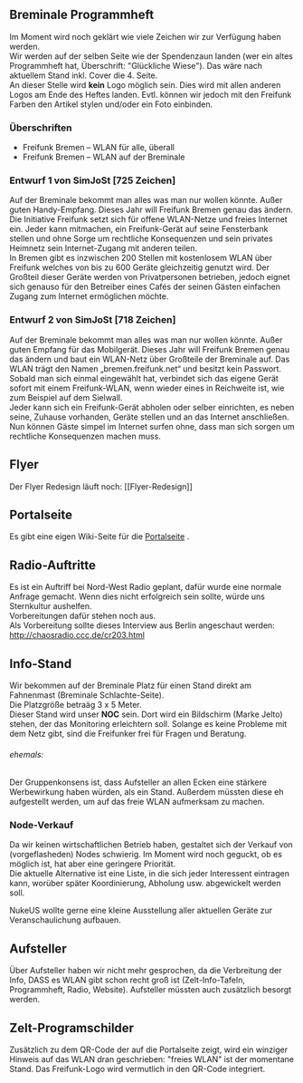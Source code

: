## Breminale Programmheft
Im Moment wird noch geklärt wie viele Zeichen wir zur Verfügung haben werden.  
Wir werden auf der selben Seite wie der Spendenzaun landen (wer ein altes Programmheft hat, Überschrift: "Glückliche Wiese"). Das wäre nach aktuellem Stand inkl. Cover die 4. Seite.  
An dieser Stelle wird **kein** Logo möglich sein. Dies wird mit allen anderen Logos am Ende des Heftes landen. Evtl. können wir jedoch mit den Freifunk Farben den Artikel stylen und/oder ein Foto einbinden.

### Überschriften
* Freifunk Bremen – WLAN für alle, überall
* Freifunk Bremen – WLAN auf der Breminale


### Entwurf 1 von SimJoSt [725 Zeichen]
Auf der Breminale bekommt man alles was man nur wollen könnte. Außer guten Handy-Empfang. Dieses Jahr will Freifunk Bremen genau das ändern.  
Die Initiative Freifunk setzt sich für offene WLAN-Netze und freies Internet ein. Jeder kann mitmachen, ein Freifunk-Gerät auf seine Fensterbank stellen und ohne Sorge um rechtliche Konsequenzen und sein privates Heimnetz sein Internet-Zugang mit anderen teilen.  
In Bremen gibt es inzwischen 200 Stellen mit kostenlosem WLAN über Freifunk welches von bis zu 600 Geräte gleichzeitig genutzt wird. Der Großteil dieser Geräte werden von Privatpersonen betrieben, jedoch eignet sich genauso für den Betreiber eines Cafés der seinen Gästen einfachen Zugang zum Internet ermöglichen möchte.

### Entwurf 2 von SimJoSt [718 Zeichen]
Auf der Breminale bekommt man alles was man nur wollen könnte. Außer guten Empfang für das Mobilgerät. Dieses Jahr will Freifunk Bremen genau das ändern und baut ein WLAN-Netz über Großteile der Breminale auf. Das WLAN trägt den Namen „bremen.freifunk.net“ und besitzt kein Passwort.  
Sobald man sich einmal eingewählt hat, verbindet sich das eigene Gerät sofort mit einem Freifunk-WLAN, wenn wieder eines in Reichweite ist, wie zum Beispiel auf dem Sielwall.  
Jeder kann sich ein Freifunk-Gerät abholen oder selber einrichten, es neben seine, Zuhause vorhanden, Geräte stellen und an das Internet anschließen. Nun können Gäste simpel im Internet surfen ohne, dass man sich sorgen um rechtliche Konsequenzen machen muss.



## Flyer
Der Flyer Redesign läuft noch: [[Flyer-Redesign]]

## Portalseite
Es gibt eine eigen Wiki-Seite für die [Portalseite](http://wiki.bremen.freifunk.net/Events/Breminale/Portalseite-und-Services) .

## Radio-Auftritte
Es ist ein Auftriff bei Nord-West Radio geplant, dafür wurde eine normale Anfrage gemacht. Wenn dies nicht erfolgreich sein sollte, würde uns Sternkultur aushelfen.  
Vorbereitungen dafür stehen noch aus.  
Als Vorbereitung sollte dieses Interview aus Berlin angeschaut werden: http://chaosradio.ccc.de/cr203.html

## Info-Stand
Wir bekommen auf der Breminale Platz für einen Stand direkt am Fahnenmast (Breminale Schlachte-Seite).  
Die Platzgröße betraäg 3 x 5 Meter.  
Dieser Stand wird unser **NOC** sein. Dort wird ein Bildschirm (Marke Jelto) stehen, der das Monitoring erleichtern soll. Solange es keine Probleme mit dem Netz gibt, sind die Freifunker frei für Fragen und Beratung.

###### ehemals:
Der Gruppenkonsens ist, dass Aufsteller an allen Ecken eine stärkere Werbewirkung haben würden, als ein Stand. Außerdem müssten diese eh aufgestellt werden, um auf das freie WLAN aufmerksam zu machen.

### Node-Verkauf
Da wir keinen wirtschaftlichen Betrieb haben, gestaltet sich der Verkauf von (vorgeflasheden) Nodes schwierig. Im Moment wird noch geguckt, ob es möglich ist, hat aber eine geringere Priorität.  
Die aktuelle Alternative ist eine Liste, in die sich jeder Interessent eintragen kann, worüber später Koordinierung, Abholung usw. abgewickelt werden soll.

NukeUS wollte gerne eine kleine Ausstellung aller aktuellen Geräte zur Veranschaulichung aufbauen.

## Aufsteller
Über Aufsteller haben wir nicht mehr gesprochen, da die Verbreitung der Info, DASS es WLAN gibt schon recht groß ist (Zelt-Info-Tafeln, Programmheft, Radio, Website).
Aufsteller müssten auch zusätzlich besorgt werden.

## Zelt-Programschilder
Zusätzlich zu dem QR-Code der auf die Portalseite zeigt, wird ein winziger Hinweis auf das WLAN dran geschrieben: "freies WLAN" ist der momentane Stand.
Das Freifunk-Logo wird vermutlich in den QR-Code integriert.
